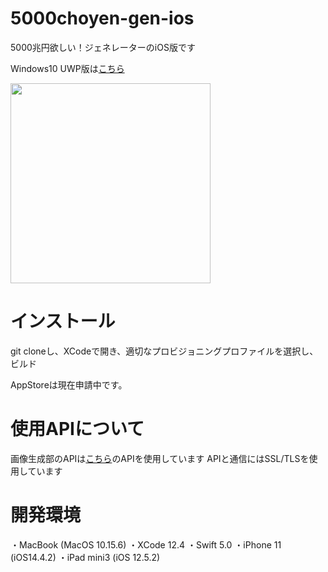 # 5000choyen-gen-ios

5000兆円欲しい！ジェネレーターのiOS版です

Windows10 UWP版は[こちら](https://github.com/nerrog/5000choyen-gen)

<img src="https://user-images.githubusercontent.com/48819514/113662999-29a01900-96e4-11eb-80f9-e9c462ab2ab8.png" width="320px">

# インストール

git cloneし、XCodeで開き、適切なプロビジョニングプロファイルを選択し、ビルド

AppStoreは現在申請中です。

# 使用APIについて

画像生成部のAPIは[こちら](https://github.com/CyberRex0/5000choyen-api)のAPIを使用しています
APIと通信にはSSL/TLSを使用しています

# 開発環境
・MacBook (MacOS 10.15.6)
・XCode 12.4
・Swift 5.0
・iPhone 11 (iOS14.4.2)
・iPad mini3 (iOS 12.5.2)

